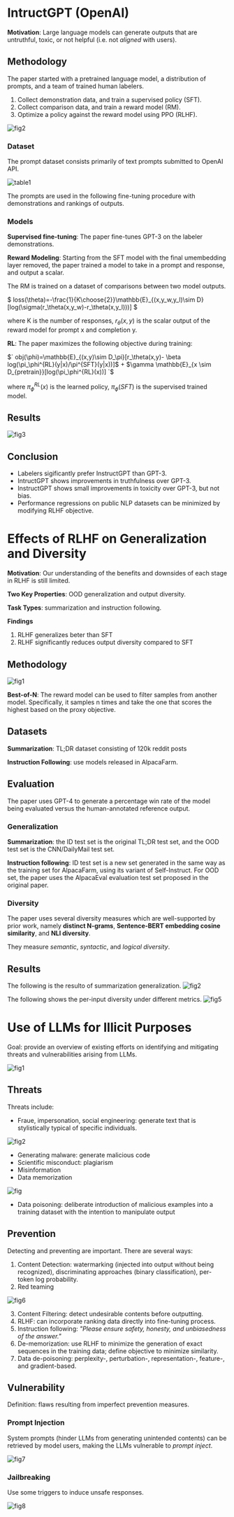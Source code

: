 # IntructGPT (OpenAI)
**Motivation**: Large language models can generate outputs that are untruthful, toxic, or not helpful (i.e. not *aligned* with users). 

## Methodology
The paper started with a pretrained language model, a distribution of prompts, and a team of trained human labelers.

1. Collect demonstration data, and train a supervised policy (SFT).
2. Collect comparison data, and train a reward model (RM).
3. Optimize a policy against the reward model using PPO (RLHF).

![fig2](img/instructGPT/fig2.png)

### Dataset
The prompt dataset consists primarily of text prompts submitted to OpenAI API.

![table1](img/instructGPT/table1.png)

The prompts are used in the following fine-tuning procedure with demonstrations and rankings of outputs.

### Models
**Supervised fine-tuning**: The paper fine-tunes GPT-3 on the labeler demonstrations.

**Reward Modeling**: Starting from the SFT model with the final umembedding layer removed, the paper trained a model to take in a prompt and response, and output a scalar.

The RM is trained on a dataset of comparisons between two model outputs.

$` loss(\theta)=-\frac{1}{K\choose{2}}\mathbb{E}_{(x,y_w,y_l)\sim D}[log(\sigma(r_\theta(x,y_w)-r_\theta(x,y_l)))] `$

where K is the number of responses, $r_\theta(x,y)$ is the scalar output of the reward model for prompt x and completion y.

**RL**: The paper maximizes the following objective during training:

$` obj(\phi)=\mathbb{E}_{(x,y)\sim D_\pi}[r_\theta(x,y)- \beta log(\pi_\phi^{RL}(y|x)/\pi^{SFT}(y|x))]$ + $\gamma \mathbb{E}_{x \sim D_{pretrain}}[log(\pi_\phi^{RL}(x))] `$

where $\pi_\phi^{RL}(x)$ is the learned policy, $\pi_\phi(SFT)$ is the supervised trained model.

## Results

![fig3](img/instructGPT/fig3.png)

## Conclusion
- Labelers sigificantly prefer InstructGPT than GPT-3.
- IntructGPT shows improvements in truthfulness over GPT-3.
- InstructGPT shows small improvements in toxicity over GPT-3, but not bias.
- Performance regressions on public NLP datasets can be minimized by modifying RLHF objective.

# Effects of RLHF on Generalization and Diversity
**Motivation**: Our understanding of the benefits and downsides of each stage in RLHF is still limited.

**Two Key Properties**: OOD generalization and output diversity.

**Task Types**: summarization and instruction following.

**Findings**
1. RLHF generalizes beter than SFT
2. RLHF significantly reduces output diversity compared to SFT

## Methodology

![fig1](img/instructGPT/eff_fig1.png)

**Best-of-N**: The reward model can be used to filter samples from another model. Specifically, it samples n times and take the one that scores the highest based on the proxy objective.

## Datasets

**Summarization**: TL;DR dataset consisting of 120k reddit posts

**Instruction Following**: use models released in AlpacaFarm.

## Evaluation
The paper uses GPT-4 to generate a percentage win rate of the model being evaluated versus the human-annotated reference output.

### Generalization
**Summarization**: the ID test set is the original TL;DR test set, and the OOD test set is the CNN/DailyMail test set.

**Instruction following**: ID test set is a new set generated in the same way as the training set for AlpacaFarm, using its variant of Self-Instruct. For OOD set, the paper uses the AlpacaEval evaluation test set proposed in the original paper.

### Diversity
The paper uses several diversity measures which are well-supported by prior work, namely **distinct N-grams**, **Sentence-BERT embedding cosine similarity**, and **NLI diversity**.

They measure *semantic*, *syntactic*, and *logical diversity*.

## Results

The following is the resulto of summarization generalization.
![fig2](img/instructGPT/eff_fig2.png)

The following shows the per-input diversity under different metrics.
![fig5](img/instructGPT/eff_fig5.png)

# Use of LLMs for Illicit Purposes
Goal: provide an overview of existing efforts on identifying and mitigating threats and vulnerabilities arising from LLMs.

![fig1](img/instructGPT/ill_fig1.png)

## Threats
Threats include:
- Fraue, impersonation, social engineering: generate text that is stylistically typical of specific individuals.

![fig2](img/instructGPT/ill_fig3.png)

- Generating malware: generate malicious code
- Scientific misconduct: plagiarism
- Misinformation
- Data memorization

![fig](img/instructGPT/ill_fig4.png)

- Data poisoning: deliberate introduction of malicious examples into a training dataset with the intention to manipulate output



## Prevention
Detecting and preventing are important. There are several ways:
1. Content Detection: watermarking (injected into output without being recognized), discriminating approaches (binary classification), per-token log probability. 
2. Red teaming

![fig6](img/instructGPT/ill_fig6.png)

3. Content Filtering: detect undesirable contents before outputting.
4. RLHF: can incorporate ranking data directly into fine-tuning process.
5. Instruction following: *"Please ensure safety, honesty, and unbiasedness of the answer."*
6. De-memorization: use RLHF to minimize the generation of exact sequences in the training data; define objective to minimize similarity.
7. Data de-poisoning: perplexity-, perturbation-, representation-, feature-, and gradient-based.



## Vulnerability

Definition: flaws resulting from imperfect prevention measures.

### Prompt Injection
System prompts (hinder LLMs from generating unintended contents) can be retrieved by model users, making the LLMs vulnerable to *prompt inject*.

![fig7](img/instructGPT/ill_fig7.png)

### Jailbreaking

Use some triggers to induce unsafe responses.

![fig8](img/instructGPT/ill_fig8.png)
